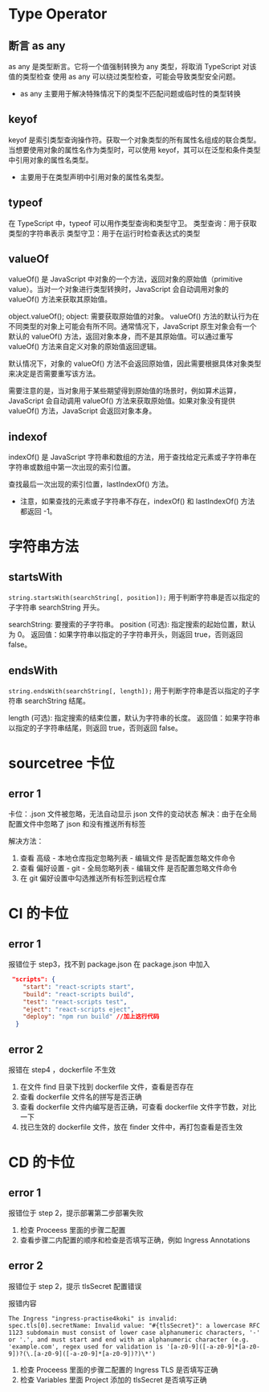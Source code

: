 # Type Operator

## 断言 as any

as any 是类型断言。它将一个值强制转换为 any 类型，将取消 TypeScript 对该值的类型检查
使用 as any 可以绕过类型检查，可能会导致类型安全问题。

-   as any 主要用于解决特殊情况下的类型不匹配问题或临时性的类型转换

## keyof

keyof 是索引类型查询操作符。获取一个对象类型的所有属性名组成的联合类型。
当想要使用对象的属性名作为类型时，可以使用 keyof，其可以在泛型和条件类型中引用对象的属性名类型。

-   主要用于在类型声明中引用对象的属性名类型。

## typeof

在 TypeScript 中，typeof 可以用作类型查询和类型守卫。
类型查询：用于获取类型的字符串表示
类型守卫：用于在运行时检查表达式的类型

## valueOf

valueOf() 是 JavaScript 中对象的一个方法，返回对象的原始值（primitive value）。当对一个对象进行类型转换时，JavaScript 会自动调用对象的 valueOf() 方法来获取其原始值。

object.valueOf();
object: 需要获取原始值的对象。
valueOf() 方法的默认行为在不同类型的对象上可能会有所不同。通常情况下，JavaScript 原生对象会有一个默认的 valueOf() 方法，返回对象本身，而不是其原始值。可以通过重写 valueOf() 方法来自定义对象的原始值返回逻辑。

默认情况下，对象的 valueOf() 方法不会返回原始值，因此需要根据具体对象类型来决定是否需要重写该方法。

需要注意的是，当对象用于某些期望得到原始值的场景时，例如算术运算，JavaScript 会自动调用 valueOf() 方法来获取原始值。如果对象没有提供 valueOf() 方法，JavaScript 会返回对象本身。

## indexof

indexOf() 是 JavaScript 字符串和数组的方法，用于查找给定元素或子字符串在字符串或数组中第一次出现的索引位置。

查找最后一次出现的索引位置，lastIndexOf() 方法。

-   注意，如果查找的元素或子字符串不存在，indexOf() 和 lastIndexOf() 方法都返回 -1。

# 字符串方法

## startsWith

`string.startsWith(searchString[, position]);`
用于判断字符串是否以指定的子字符串 searchString 开头。

searchString: 要搜索的子字符串。
position (可选): 指定搜索的起始位置，默认为 0。
返回值：如果字符串以指定的子字符串开头，则返回 true，否则返回 false。

## endsWith

`string.endsWith(searchString[, length]);`
用于判断字符串是否以指定的子字符串 searchString 结尾。

length (可选): 指定搜索的结束位置，默认为字符串的长度。
返回值：如果字符串以指定的子字符串结尾，则返回 true，否则返回 false。

# sourcetree 卡位

## error 1

卡位：.json 文件被忽略，无法自动显示 json 文件的变动状态
解决：由于在全局配置文件中忽略了 json 和没有推送所有标签

解决方法：

1. 查看 高级 - 本地仓库指定忽略列表 - 编辑文件 是否配置忽略文件命令
2. 查看 偏好设置 - git - 全局忽略列表 - 编辑文件 是否配置忽略文件命令
3. 在 git 偏好设置中勾选推送所有标签到远程仓库

# CI 的卡位

## error 1

报错位于 step3，找不到 package.json
在 package.json 中加入

```json
 "scripts": {
    "start": "react-scripts start",
    "build": "react-scripts build",
    "test": "react-scripts test",
    "eject": "react-scripts eject",
    "deploy": "npm run build" //加上这行代码
  }

```

## error 2

报错在 step4 ，dockerfile 不生效

1. 在文件 find 目录下找到 dockerfile 文件，查看是否存在
2. 查看 dockerfile 文件名的拼写是否正确
3. 查看 dockerfile 文件内编写是否正确，可查看 dockerfile 文件字节数，对比一下
4. 找已生效的 dockerfile 文件，放在 finder 文件中，再打包查看是否生效

# CD 的卡位

## error 1

报错位于 step 2，提示部署第二步部署失败

1. 检查 Proceess 里面的步骤二配置
2. 查看步骤二内配置的顺序和检查是否填写正确，例如 Ingress Annotations

## error 2

报错位于 step 2，提示 tlsSecret 配置错误

报错内容

```
The Ingress "ingress-practise4koki" is invalid: spec.tls[0].secretName: Invalid value: "#{tlsSecret}": a lowercase RFC 1123 subdomain must consist of lower case alphanumeric characters, '-' or '.', and must start and end with an alphanumeric character (e.g. 'example.com', regex used for validation is '[a-z0-9]([-a-z0-9]*[a-z0-9])?(\.[a-z0-9]([-a-z0-9]*[a-z0-9])?)\*')
```

1. 检查 Proceess 里面的步骤二配置的 Ingress TLS 是否填写正确
2. 检查 Variables 里面 Project 添加的 tlsSecret 是否填写正确
